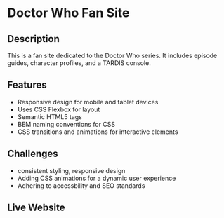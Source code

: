 # Doctor Who Fan Site

## Description
This is a fan site dedicated to the Doctor Who series. It includes episode guides, character profiles, and a TARDIS console.

## Features
- Responsive design for mobile and tablet devices
- Uses CSS Flexbox for layout
- Semantic HTML5 tags
- BEM naming conventions for CSS
- CSS transitions and animations for interactive elements

## Challenges
- consistent styling, responsive design
- Adding CSS animations for a dynamic user experience
- Adhering to accessbility and SEO standards

## Live Website


